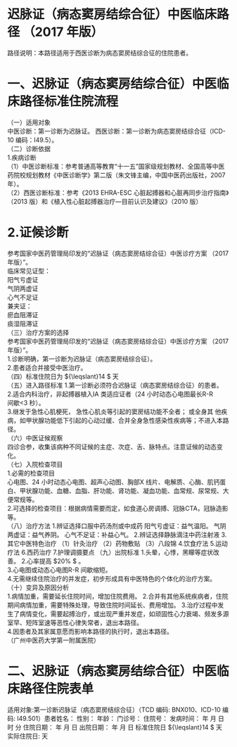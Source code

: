 # 迟脉证（病态窦房结综合征）中医临床路径 （2017 年版）  
路径说明：本路径适用于西医诊断为病态窦房结综合征的住院患者。  
# 一、迟脉证（病态窦房结综合征）中医临床路径标准住院流程  
（一）适用对象  
中医诊断：第一诊断为迟脉证。 西医诊断：第一诊断为病态窦房结综合征（ICD-10 编码：I49.5）。  
（二）诊断依据  
1.疾病诊断  
（1）中医诊断标准：参考普通高等教育“十一五”国家级规划教材、全国高等中医药院校规划教材《中医诊断学》第二版（朱文锋主编，中国中医药出版社，2007 年）。  
（2）西医诊断标准：参考《2013 EHRA-ESC 心脏起搏器和心脏再同步治疗指南》（2013 版）和《植入性心脏起搏器治疗—目前认识及建议》（2010 版）  
# 2.证候诊断  
参考国家中医药管理局印发的“迟脉证（病态窦房结综合征）中医诊疗方案
（2017 年版）”。  
临床常见证型：  
阳气亏虚证  
气阴两虚证  
心气不足证  
兼夹证：  
瘀血阻滞证  
痰湿阻滞证  
（三）治疗方案的选择  
参考国家中医药管理局印发的“迟脉证（病态窦房结综合征）中医诊疗方案
（2017 年版）”。  
1.诊断明确，第一诊断为迟脉证（病态窦房结综合征）。  
2.患者适合并接受中医治疗。  
（四）标准住院日为 ${\leqslant}14 $ 天  
（五）进入路径标准 1.第一诊断必须符合迟脉证（病态窦房结综合征）的患者。 2.适合内科治疗，非起搏器植入IA 类适应证者（24 小时动态心电图最长R-R  
间歇<3 秒）。  
3.继发于急性心肌梗死， 急性心肌炎等引起的窦房结功能不全者； 或全身其 他疾病，如甲状腺功能低下引起的心动过缓、合并全身急性感染性疾病等；不进入本路径。  
（六）中医证候观察  
四诊合参，收集该病种不同证候的主症、次症、舌、脉特点。注意证候的动态变化。  
（七）入院检查项目  
1.必需的检查项目  
心电图、24 小时动态心电图、超声心动图、胸部X 线片、电解质、心酶、肌钙蛋白、甲状腺功能、血糖、血脂、肝功能、肾功能、凝血功能、血常规、尿常规、大便常规等。  
2.可选择的检查项目：根据病情需要而定，如食道心房调搏、冠脉CTA，冠脉造影等。  
（八）治疗方法 1.辨证选择口服中药汤剂或中成药  阳气亏虚证：益气温阳。 气阴两虚证：益气养阴。 心气不足证：补益心气。 2.辨证选择静脉滴注中药注射液  3.其它中医特色治疗  （1）针灸治疗  （2）药物敷贴  （3）八段锦 4.饮食疗法 5.运动疗法 6.西药治疗   7.护理调摄要点 （九）出院标准 1.头晕，心悸，黑矇等症状改善。 2.心率提高 $20\% $ 。  
3.心电图或动态心电图R-R 间歇缩短。  
4.无需继续住院治疗的并发症，初步形成具有中医特色的个体化的治疗方案。  
（十）变异及原因分析  
1.病情加重，需要延长住院时间，增加住院费用。 2.合并有其他系统疾病者，住院期间病情加重，需要特殊处理，导致住院时间延长、费用增加。 3.治疗过程中发生了病情变化，需要起搏治疗，或出现严重并发症，如顽固性心力衰竭、频发多源室早、短阵室速等恶性心律失常者，退出本路径。  
4.因患者及其家属意愿而影响本路径的执行时，退出本路径。  
（广州中医药大学第一附属医院）  
# 二、迟脉证（病态窦房结综合征）中医临床路径住院表单  
适用对象:第一诊断迟脉证（病态窦房结综合征）（TCD 编码: BNX010、ICD-10 编码: I49.501）患者姓名：          性别：    年龄：    门诊号：         住院号：            发病时间：   年  月  日  时  分  住院日期：   年  月  日 出院日期：   年  月   日 标准住院日 ${\leqslant}14 $ 天                 实际住院日:    天  
